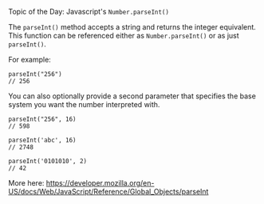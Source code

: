 Topic of the Day:  Javascript's `Number.parseInt()`

The `parseInt()` method accepts a string and returns the integer equivalent. This function can be referenced either as `Number.parseInt()` or as just `parseInt()`.

For example:

```
parseInt("256")
// 256
```

You can also optionally provide a second parameter that specifies the base system you want the number interpreted with.

```
parseInt("256", 16)
// 598

parseInt('abc', 16)
// 2748

parseInt('0101010', 2)
// 42
```

More here:
https://developer.mozilla.org/en-US/docs/Web/JavaScript/Reference/Global_Objects/parseInt
